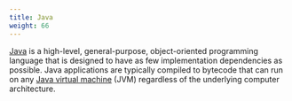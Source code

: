 ```yaml
---
title: Java
weight: 66
---
```

[Java](https://www.oracle.com/java/) is a high-level, general-purpose, object-oriented programming language that is designed to have as few implementation dependencies as possible. Java applications are typically compiled to bytecode that can run on any [Java virtual machine](https://en.wikipedia.org/wiki/Java_virtual_machine "Java virtual machine") (JVM) regardless of the underlying computer architecture.

